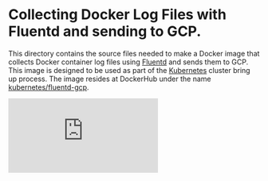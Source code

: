 # Collecting Docker Log Files with Fluentd and sending to GCP.
This directory contains the source files needed to make a Docker image
that collects Docker container log files using [Fluentd](http://www.fluentd.org/)
and sends them to GCP.
This image is designed to be used as part of the [Kubernetes](https://github.com/kubernetes/kubernetes)
cluster bring up process. The image resides at DockerHub under the name
[kubernetes/fluentd-gcp](https://registry.hub.docker.com/u/kubernetes/fluentd-gcp/).



[![Analytics](https://kubernetes-site.appspot.com/UA-36037335-10/GitHub/cluster/addons/fluentd-gcp/fluentd-gcp-image/README.md?pixel)]()
